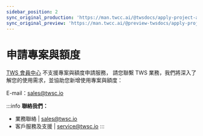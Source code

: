 ```yaml
---
sidebar_position: 2
sync_original_production: 'https://man.twcc.ai/@twsdocs/apply-project-and-credit-zh' 
sync_original_preview: 'https://man.twcc.ai/@preview-twsdocs/apply-project-and-credit-zh' 
---
```


# 申請專案與額度

[TWS 會員中心]((https://tws.twcc.ai/)) 不支援專案與額度申請服務，
請您聯繫 TWS 業務，我們將深入了解您的使用需求，並協助您新增使用專案與額度：

E-mail：<a href = "mailto: sales@twsc.io">sales@twsc.io</a>


:::info
**聯絡我們：**
- 業務聯絡 | <ins><a href = "mailto: sales@twsc.io">sales@twsc.io</a></ins>
- 客戶服務及支援 | <ins><a href = "mailto: sales@twsc.io">service@twsc.io</a></ins>
:::